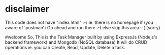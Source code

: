 # disclaimer
This code does not have "index.html" :-/ ie. there is no homepage
if (you aware of 'postman') Go ahead and run there :-)
else skip this area :-( (sorry)

#welcome
So, This is the Task Manager built by using ExpressJs (Nodejs's backend framework) and Mongodb (NoSQL database)
It will do CRUD operations ie. you can Create, Read, Update, Delete a task.
